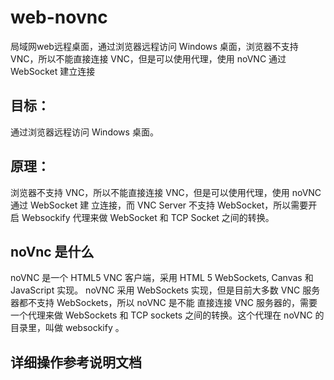 # web-novnc

局域网web远程桌面，通过浏览器远程访问 Windows 桌面，浏览器不支持 VNC，所以不能直接连接 VNC，但是可以使用代理，使用 noVNC 通过 WebSocket 建立连接

## 目标：

通过浏览器远程访问 Windows 桌面。

## 原理：

浏览器不支持 VNC，所以不能直接连接 VNC，但是可以使用代理，使用 noVNC 通过 WebSocket 建
立连接，而 VNC Server 不支持 WebSocket，所以需要开启 Websockify 代理来做 WebSocket 和 TCP
Socket 之间的转换。

## noVnc 是什么

noVNC 是一个 HTML5 VNC 客户端，采用 HTML 5 WebSockets, Canvas 和 JavaScript 实现。
noVNC 采用 WebSockets 实现，但是目前大多数 VNC 服务器都不支持 WebSockets，所以 noVNC 是不能
直接连接 VNC 服务器的，需要一个代理来做 WebSockets 和 TCP sockets 之间的转换。这个代理在
noVNC 的目录里，叫做 websockify 。

## 详细操作参考说明文档
